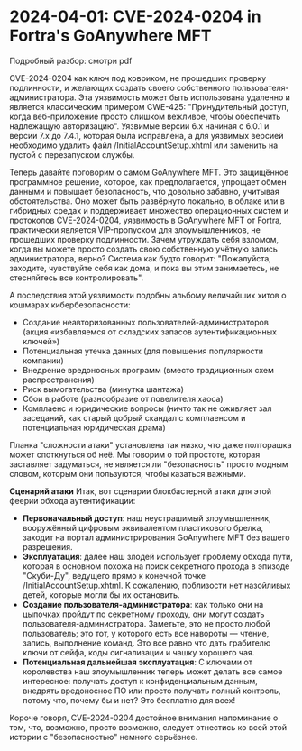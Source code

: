 # 2024-04-01: CVE-2024-0204 in Fortra's GoAnywhere MFT

Подробный разбор: смотри pdf

CVE-2024-0204 как ключ под ковриком, не прошедших проверку подлинности, и желающих создать своего собственного пользователя-администратора. Эта уязвимость может быть использована удаленно и является классическим примером CWE-425: "Принудительный доступ, когда веб-приложение просто слишком вежливое, чтобы обеспечить надлежащую авторизацию". Уязвимые версии 6.x начиная с 6.0.1 и версии 7.x до 7.4.1, которая была исправлена, а для уязвимых версией необходимо удалить файл /InitialAccountSetup.xhtml или заменить на пустой с перезапуском службы.

Теперь давайте поговорим о самом GoAnywhere MFT. Это защищённое программное решение, которое, как предполагается, упрощает обмен данными и повышает безопасность, что довольно забавно, учитывая обстоятельства. Оно может быть развёрнуто локально, в облаке или в гибридных средах и поддерживает множество операционных систем и протоколов CVE-2024-0204, уязвимость в GoAnywhere MFT от Fortra, практически является VIP-пропуском для злоумышленников, не прошедших проверку подлинности. Зачем утруждать себя взломом, когда вы можете просто создать свою собственную учётную запись администратора, верно? Система как будто говорит: "Пожалуйста, заходите, чувствуйте себя как дома, и пока вы этим занимаетесь, не стесняйтесь все контролировать". 

А последствия этой уязвимости подобны альбому величайших хитов о кошмарах кибербезопасности:
 * Создание неавторизованных пользователей-администраторов (акция «избавляемся от складских запасов аутентификационных ключей»)
 * Потенциальная утечка данных (для повышения популярности компании)
 * Внедрение вредоносных программ (вместо традиционных схем распространения)
 * Риск вымогательства (минутка шантажа)
 * Сбои в работе (разнообразие от повелителя хаоса)
 * Комплаенс и юридические вопросы (ничто так не оживляет зал заседаний, как старый добрый скандал с комплаенсом и потенциальная юридическая драма)

Планка "сложности атаки" установлена так низко, что даже полторашка может споткнуться об неё. Мы говорим о той простоте, которая заставляет задуматься, не является ли "безопасность" просто модным словом, которым они пользуются, чтобы казаться важными.

**Сценарий атаки**
Итак, вот сценарии блокбастерной атаки для этой феерии обхода аутентификации:
 * **Первоначальный доступ**: наш неустрашимый злоумышленник, вооружённый цифровым эквивалентом пластикового брелка, заходит на портал администрирования GoAnywhere MFT без вашего разрешения.
 * **Эксплуатация**: далее наш злодей использует проблему обхода пути, которая в основном похожа на поиск секретного прохода в эпизоде "Скуби-Ду", ведущего прямо к конечной точке /InitialAccountSetup.xhtml. К сожалению, поблизости нет назойливых детей, которые могли бы их остановить.
 * **Создание пользователя-администратора**: как только они на цыпочках пройдут по секретному проходу, они могут создать пользователя-администратора. Заметьте, это не просто любой пользователь; это тот, у которого есть все навороты — чтение, запись, выполнение команд. Это все равно что дать грабителю ключи от сейфа, коды сигнализации и чашку хорошего чая.
 * **Потенциальная дальнейшая эксплуатация**: С ключами от королевства наш злоумышленник теперь может делать все самое интересное: получать доступ к конфиденциальным данным, внедрять вредоносное ПО или просто получать полный контроль, потому что, почему бы и нет? Это бесплатно для всех!

Короче говоря, CVE-2024-0204 достойное внимания напоминание о том, что, возможно, просто возможно, следует отнестись ко всей этой истории с "безопасностью" немного серьёзнее.
